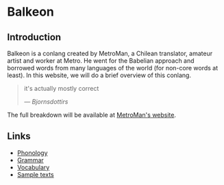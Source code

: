 # Balkeon
## Introduction
Balkeon is a conlang created by MetroMan, a Chilean translator, amateur artist and worker at Metro. He went for the Babelian approach and borrowed words from many languages of the world (for non-core words at least).
In this website, we will do a brief overview of this conlang.

<blockquote>
<p>it's actually mostly correct</p>
<cite>― Bjornsdottirs</cite>
</blockquote>

The full breakdown will be available at [MetroMan's website](https://www.metroman.me/).

## Links
- [Phonology](Phonology/index.md)
- [Grammar](Grammar/index.md)
- [Vocabulary](Vocabulary/index.md)
- [Sample texts](Literature/index.md)
